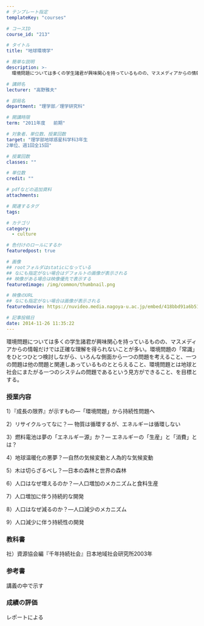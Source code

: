 ```yaml
---
# テンプレート指定
templateKey: "courses"

# コースID
course_id: "213"

# タイトル
title: "地球環境学"

# 簡単な説明
description: >-
  環境問題については多くの学生諸君が興味関心を持っているものの、マスメディアからの情報だけでは正確な理解を得られないことが多い。環境問題の「常識」をひとつひとつ検討しながら、いろんな側面から一つの問題を...

# 講師名
lecturer: "高野雅夫"

# 部局名
department: "理学部／理学研究科"

# 開講時限
term: "2011年度	前期"

# 対象者、単位数、授業回数
target: "理学部地球惑星科学科3年生
2単位、週1回全15回"

# 授業回数
classes: ""

# 単位数
credit: ""

# pdfなどの追加資料
attachments: 

# 関連するタグ
tags:

# カテゴリ
category:
  - culture

# 色付けのロールにするか
featuredpost: true

# 画像
## rootフォルダはstaticになっている
## なにも指定がない場合はデフォルトの画像が表示される
## 映像がある場合は映像優先で表示する
featuredimage: /img/common/thumbnail.png

# 映像のURL
## なにも指定がない場合は画像が表示される
featuredmovie: https://nuvideo.media.nagoya-u.ac.jp/embed/418bbd91a6b5164ad5af1b893445d399ecd82325

# 記事投稿日
date: 2014-11-26 11:35:22
---
```


環境問題については多くの学生諸君が興味関心を持っているものの、マスメディアからの情報だけでは正確な理解を得られないことが多い。環境問題の「常識」をひとつひとつ検討しながら、いろんな側面から一つの問題を考えること、一つの問題は他の問題と関連しあっているものととらえること、環境問題とは地球と社会にまたがる一つのシステムの問題であるという見方ができること、を目標とする。

### 授業内容

1）『成長の限界』が示すもの—「環境問題」から持続性問題へ

2）リサイクルってなに？— 物質は循環するが、エネルギーは循環しない

3）燃料電池は夢の「エネルギー源」か？— エネルギーの「生産」と「消費」とは？

4）地球温暖化の悪夢？—自然の気候変動と人為的な気候変動

5）木は切らざるべし？—日本の森林と世界の森林

6）人口はなぜ増えるのか？—人口増加のメカニズムと食料生産

7）人口増加に伴う持続的な開発

8）人口はなぜ減るのか？—人口減少のメカニズム

9）人口減少に伴う持続性の開発

### 教科書

社）資源協会編『千年持続社会』日本地域社会研究所2003年

### 参考書

講義の中で示す

### 成績の評価

レポートによる

